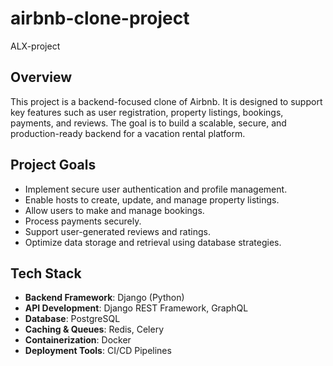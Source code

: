 # airbnb-clone-project
ALX-project

## Overview
This project is a backend-focused clone of Airbnb. It is designed to support key features such as user registration, property listings, bookings, payments, and reviews. The goal is to build a scalable, secure, and production-ready backend for a vacation rental platform.

## Project Goals
- Implement secure user authentication and profile management.
- Enable hosts to create, update, and manage property listings.
- Allow users to make and manage bookings.
- Process payments securely.
- Support user-generated reviews and ratings.
- Optimize data storage and retrieval using database strategies.

## Tech Stack
- **Backend Framework**: Django (Python)
- **API Development**: Django REST Framework, GraphQL
- **Database**: PostgreSQL
- **Caching & Queues**: Redis, Celery
- **Containerization**: Docker
- **Deployment Tools**: CI/CD Pipelines
